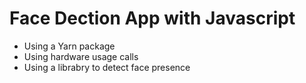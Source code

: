 # Face Dection App with Javascript
- Using a Yarn package
- Using hardware usage calls
- Using a librabry to detect face presence
